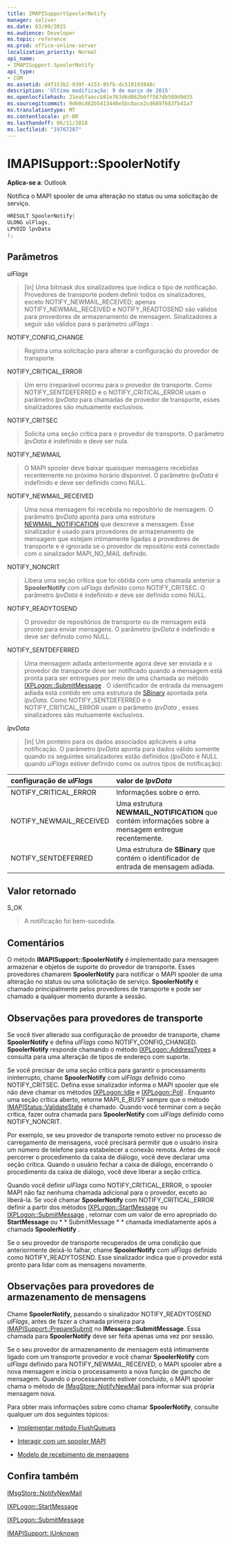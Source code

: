 ```yaml
---
title: IMAPISupportSpoolerNotify
manager: soliver
ms.date: 03/09/2015
ms.audience: Developer
ms.topic: reference
ms.prod: office-online-server
localization_priority: Normal
api_name:
- IMAPISupport.SpoolerNotify
api_type:
- COM
ms.assetid: d4f153b2-939f-4153-85fb-dc510193848c
description: 'Última modificação: 9 de março de 2015'
ms.openlocfilehash: 21ea5faaccb81e763d6d062b6ff567db509d9d35
ms.sourcegitcommit: 9d60cd82b5413446e5bc8ace2cd689f683fb41a7
ms.translationtype: MT
ms.contentlocale: pt-BR
ms.lasthandoff: 06/11/2018
ms.locfileid: "19767287"
---
```

# <a name="imapisupportspoolernotify"></a>IMAPISupport::SpoolerNotify

  
  
**Aplica-se a**: Outlook 
  
Notifica o MAPI spooler de uma alteração no status ou uma solicitação de serviço. 
  
```cpp
HRESULT SpoolerNotify(
ULONG ulFlags,
LPVOID lpvData
);
```

## <a name="parameters"></a>Parâmetros

 _ulFlags_
  
> [in] Uma bitmask dos sinalizadores que indica o tipo de notificação. Provedores de transporte podem definir todos os sinalizadores, exceto NOTIFY_NEWMAIL_RECEIVED; apenas NOTIFY_NEWMAIL_RECEIVED e NOTIFY_READTOSEND são válidos para provedores de armazenamento de mensagem. Sinalizadores a seguir são válidos para o parâmetro _ulFlags_ : 
    
NOTIFY_CONFIG_CHANGE 
  
> Registra uma solicitação para alterar a configuração do provedor de transporte. 
    
NOTIFY_CRITICAL_ERROR 
  
> Um erro irreparável ocorreu para o provedor de transporte. Como NOTIFY_SENTDEFERRED e o NOTIFY_CRITICAL_ERROR usam o parâmetro _lpvData_ para chamadas de provedor de transporte, esses sinalizadores são mutuamente exclusivos. 
    
NOTIFY_CRITSEC 
  
> Solicita uma seção crítica para o provedor de transporte. O parâmetro _lpvData_ é indefinido e deve ser nula. 
    
NOTIFY_NEWMAIL 
  
> O MAPI spooler deve baixar quaisquer mensagens recebidas recentemente no próximo horário disponível. O parâmetro _lpvData_ é indefinido e deve ser definido como NULL. 
    
NOTIFY_NEWMAIL_RECEIVED 
  
> Uma nova mensagem foi recebida no repositório de mensagem. O parâmetro _lpvData_ aponta para uma estrutura [NEWMAIL_NOTIFICATION](newmail_notification.md) que descreve a mensagem. Esse sinalizador é usado para provedores de armazenamento de mensagem que estejam intimamente ligadas a provedores de transporte e é ignorada se o provedor de repositório está conectado com o sinalizador MAPI_NO_MAIL definido. 
    
NOTIFY_NONCRIT 
  
> Libera uma seção crítica que foi obtida com uma chamada anterior a **SpoolerNotify** com _ulFlags_ definido como NOTIFY_CRITSEC. O parâmetro _lpvData_ é indefinido e deve ser definido como NULL. 
    
NOTIFY_READYTOSEND 
  
> O provedor de repositórios de transporte ou de mensagem está pronto para enviar mensagens. O parâmetro _lpvData_ é indefinido e deve ser definido como NULL. 
    
NOTIFY_SENTDEFERRED 
  
> Uma mensagem adiada anteriormente agora deve ser enviada e o provedor de transporte deve ser notificado quando a mensagem está pronta para ser entregues por meio de uma chamada ao método [IXPLogon::SubmitMessage](ixplogon-submitmessage.md) . O identificador de entrada da mensagem adiada está contido em uma estrutura de [SBinary](sbinary.md) apontada pela _lpvData_. Como NOTIFY_SENTDEFERRED e o NOTIFY_CRITICAL_ERROR usam o parâmetro _lpvData_ , esses sinalizadores são mutuamente exclusivos. 
    
 _lpvData_
  
> [in] Um ponteiro para os dados associados aplicáveis a uma notificação. O parâmetro _lpvData_ aponta para dados válido somente quando os seguintes sinalizadores estão definidos (_lpvData_ é NULL quando _ulFlags_ estiver definido como os outros tipos de notificação): 
    
|**configuração de _ulFlags_**|**valor de _lpvData_**|
|:-----|:-----|
|NOTIFY_CRITICAL_ERROR  <br/> |Informações sobre o erro.  <br/> |
|NOTIFY_NEWMAIL_RECEIVED  <br/> |Uma estrutura **NEWMAIL_NOTIFICATION** que contém informações sobre a mensagem entregue recentemente.  <br/> |
|NOTIFY_SENTDEFERRED  <br/> |Uma estrutura de **SBinary** que contém o identificador de entrada de mensagem adiada.  <br/> |
   
## <a name="return-value"></a>Valor retornado

S_OK 
  
> A notificação foi bem-sucedida.
    
## <a name="remarks"></a>Comentários

O método **IMAPISupport::SpoolerNotify** é implementado para mensagem armazenar e objetos de suporte do provedor de transporte. Esses provedores chamarem **SpoolerNotify** para notificar o MAPI spooler de uma alteração no status ou uma solicitação de serviço. **SpoolerNotify** é chamado principalmente pelos provedores de transporte e pode ser chamado a qualquer momento durante a sessão. 
  
## <a name="notes-to-transport-providers"></a>Observações para provedores de transporte

Se você tiver alterado sua configuração de provedor de transporte, chame **SpoolerNotify** e defina _ulFlags_ como NOTIFY_CONFIG_CHANGED. **SpoolerNotify** responde chamando o método [IXPLogon::AddressTypes](ixplogon-addresstypes.md) a consulta para uma alteração de tipos de endereço com suporte. 
  
Se você precisar de uma seção crítica para garantir o processamento ininterrupto, chame **SpoolerNotify** com _ulFlags_ definido como NOTIFY_CRITSEC. Defina esse sinalizador informa o MAPI spooler que ele não deve chamar os métodos [IXPLogon::Idle](ixplogon-idle.md) e [IXPLogon::Poll](ixplogon-poll.md) . Enquanto uma seção crítica aberto, retorne MAPI_E_BUSY sempre que o método [IMAPIStatus::ValidateState](imapistatus-validatestate.md) é chamado. Quando você terminar com a seção crítica, fazer outra chamada para **SpoolerNotify** com _ulFlags_ definido como NOTIFY_NONCRIT. 
  
Por exemplo, se seu provedor de transporte remoto estiver no processo de carregamento de mensagens, você precisará permitir que o usuário insira um número de telefone para estabelecer a conexão remota. Antes de você percorrer o procedimento da caixa de diálogo, você deve declarar uma seção crítica. Quando o usuário fechar a caixa de diálogo, encerrando o procedimento da caixa de diálogo, você deve liberar a seção crítica.
  
Quando você definir _ulFlags_ como NOTIFY_CRITICAL_ERROR, o spooler MAPI não faz nenhuma chamada adicional para o provedor, exceto ao liberá-la. Se você chamar **SpoolerNotify** com NOTIFY_CRITICAL_ERROR definir a partir dos métodos [IXPLogon::StartMessage](ixplogon-startmessage.md) ou [IXPLogon::SubmitMessage](ixplogon-submitmessage.md) , retornar com um valor de erro apropriado do **StartMessage** ou * * SubmitMessage * * chamada imediatamente após a chamada **SpoolerNotify** . 
  
Se o seu provedor de transporte recuperados de uma condição que anteriormente deixá-lo falhar, chame **SpoolerNotify** com _ulFlags_ definido como NOTIFY_READYTOSEND. Esse sinalizador indica que o provedor está pronto para lidar com as mensagens novamente. 
  
## <a name="notes-to-message-store-providers"></a>Observações para provedores de armazenamento de mensagens

Chame **SpoolerNotify**, passando o sinalizador NOTIFY_READYTOSEND _ulFlags_, antes de fazer a chamada primeira para [IMAPISupport::PrepareSubmit](imapisupport-preparesubmit.md) no **IMessage::SubmitMessage**. Essa chamada para **SpoolerNotify** deve ser feita apenas uma vez por sessão. 
  
Se o seu provedor de armazenamento de mensagem está intimamente ligado com um transporte provedor e você chamar **SpoolerNotify** com _ulFlags_ definido para NOTIFY_NEWMAIL_RECEIVED, o MAPI spooler abre a nova mensagem e inicia o processamento a nova função de gancho de mensagem. Quando o processamento estiver concluído, o MAPI spooler chama o método de [IMsgStore::NotifyNewMail](imsgstore-notifynewmail.md) para informar sua própria mensagem nova. 
  
Para obter mais informações sobre como chamar **SpoolerNotify**, consulte qualquer um dos seguintes tópicos:
  
- [Implementar método FlushQueues](implementing-the-flushqueues-method.md)
    
- [Interagir com um spooler MAPI](interacting-with-the-mapi-spooler.md)
    
- [Modelo de recebimento de mensagens](message-reception-model.md)
    
## <a name="see-also"></a>Confira também



[IMsgStore::NotifyNewMail](imsgstore-notifynewmail.md)
  
[IXPLogon::StartMessage](ixplogon-startmessage.md)
  
[IXPLogon::SubmitMessage](ixplogon-submitmessage.md)
  
[IMAPISupport: IUnknown](imapisupportiunknown.md)


